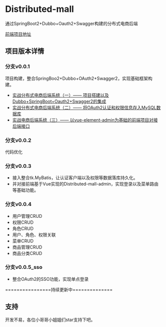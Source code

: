 # Distributed-mall

通过SpringBoot2+Dubbo+Oauth2+Swagger构建的分布式电商后端

[前端项目地址](https://github.com/coderbruis/Distributed-mall-admin)

## 项目版本详情

### 分支v0.0.1

项目构建，整合SpringBoo2+Dubbo+OAuth2+Swagger2，实现基础框架构建。

- [实战分布式电商后端系统（一）—— 项目搭建以及Dubbo+SpringBoot+Oauth2+Swagger2的集成](https://blog.csdn.net/CoderBruis/article/details/106827850)
- [实战分布式电商后端系统（二）—— 将OAuth2认证和权限信息存入MySQL数据库](https://blog.csdn.net/CoderBruis/article/details/107564953)
- [实战电商后端系统（三）—— 以vue-element-admin为基础的前端项目对接后端接口](https://blog.csdn.net/CoderBruis/article/details/107596735)



### 分支v0.0.2

代码优化

### 分支v0.0.3

- 接入整合tk.MyBatis，让认证客户端以及权限等数据落库持久化。
- 并对接前端基于Vue实现的Distributed-mall-admin，实现登录以及菜单路由等基础功能。

### 分支v0.0.4

- 用户管理CRUD
- 权限CRUD
- 角色CRUD
- 用户、角色、权限关联
- 菜单CRUD
- 商品管理CRUD
- 商品分类CRUD

### 分支v0.0.5_sso

- 整合OAuth2的SSO功能，实现单点登录

================持续更新中==============

## 支持

开发不易，各位小哥哥小姐姐们star支持下吧。

